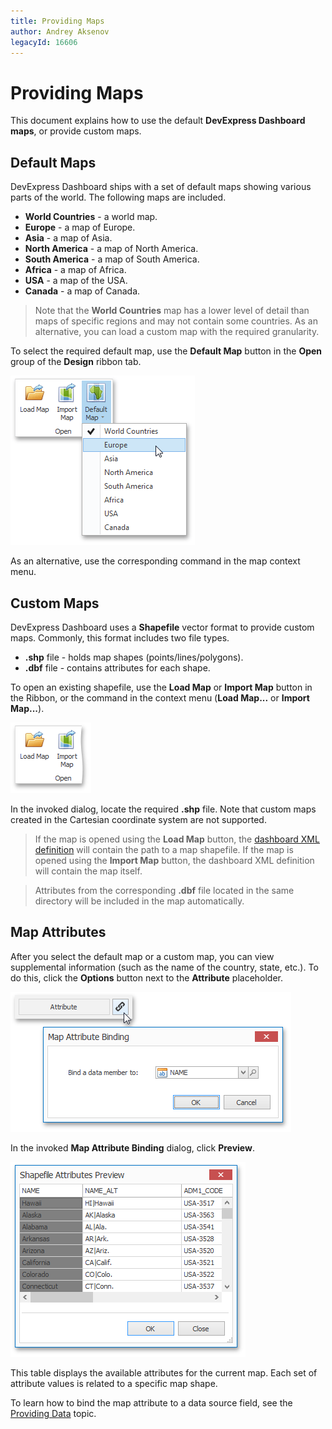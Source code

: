 ```yaml
---
title: Providing Maps
author: Andrey Aksenov
legacyId: 16606
---
```

# Providing Maps
This document explains how to use the default **DevExpress Dashboard maps**, or provide custom maps.

## Default Maps
DevExpress Dashboard ships with a set of default maps showing various parts of the world. The following maps are included.
* **World Countries** - a world map.
* **Europe** - a map of Europe.
* **Asia** - a map of Asia.
* **North America** - a map of North America.
* **South America** - a map of South America.
* **Africa** - a map of Africa.
* **USA** - a map of the USA.
* **Canada** - a map of Canada.

> Note that the **World Countries** map has a lower level of detail than maps of specific regions and may not contain some countries. As an alternative, you can load a custom map with the required granularity.

To select the required default map, use the **Default Map** button in the **Open** group of the **Design** ribbon tab.

![Map_DefaultMaps_Ribbon](../../../../images/img22183.png)

As an alternative, use the corresponding command in the map context menu.

## Custom Maps
DevExpress Dashboard uses a **Shapefile** vector format to provide custom maps. Commonly, this format includes two file types.
* **.shp** file - holds map shapes (points/lines/polygons).
* **.dbf** file - contains attributes for each shape.

To open an existing shapefile, use the **Load Map** or **Import Map** button in the Ribbon, or the command in the context menu (**Load Map...** or **Import Map...**).

![Map_LoadOpenMap_Ribbon](../../../../images/img22192.png)

In the invoked dialog, locate the required **.shp** file. Note that custom maps created in the Cartesian coordinate system are not supported.

> If the map is opened using the **Load Map** button, the [dashboard XML definition](../../saving-a-dashboard.md) will contain the path to a map shapefile. If the map is opened using the **Import Map** button, the dashboard XML definition will contain the map itself.

> Attributes from the corresponding **.dbf** file located in the same directory will be included in the map automatically.

## Map Attributes
After you select the default map or a custom map, you can view supplemental information (such as the name of the country, state, etc.). To do this, click the **Options** button next to the **Attribute** placeholder.

![Map_MapAttributeBinding](../../../../images/img22198.png)

In the invoked **Map Attribute Binding** dialog, click **Preview**.

![Map_ShapefileAttributesPreview](../../../../images/img22197.png)

This table displays the available attributes for the current map. Each set of attribute values is related to a specific map shape.

To learn how to bind the map attribute to a data source field, see the [Providing Data](providing-data.md) topic.